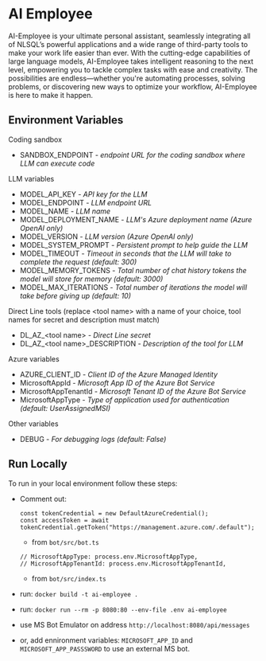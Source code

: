 # AI Employee

AI-Employee is your ultimate personal assistant, seamlessly integrating all of NLSQL’s powerful applications and a wide range of third-party tools to make your work life easier than ever. With the cutting-edge capabilities of large language models, AI-Employee takes intelligent reasoning to the next level, empowering you to tackle complex tasks with ease and creativity. The possibilities are endless—whether you're automating processes, solving problems, or discovering new ways to optimize your workflow, AI-Employee is here to make it happen.

## Environment Variables
Coding sandbox
* SANDBOX_ENDPOINT - _endpoint URL for the coding sandbox where LLM can execute code_

LLM variables
* MODEL_API_KEY - _API key for the LLM_
* MODEL_ENDPOINT - _LLM endpoint URL_
* MODEL_NAME - _LLM name_
* MODEL_DEPLOYMENT_NAME - _LLM's Azure deployment name (Azure OpenAI only)_
* MODEL_VERSION - _LLM version (Azure OpenAI only)_
* MODEL_SYSTEM_PROMPT - _Persistent prompt to help guide the LLM_
* MODEL_TIMEOUT - _Timeout in seconds that the LLM will take to complete the request (default: 300)_
* MODEL_MEMORY_TOKENS - _Total number of chat history tokens the model will store for memory (default: 3000)_
* MODEL_MAX_ITERATIONS - _Total number of iterations the model will take before giving up (default: 10)_

Direct Line tools
(replace \<tool name\> with a name of your choice, tool names for secret and description must match)
* DL_AZ_\<tool name\> - _Direct Line secret_
* DL_AZ_\<tool name\>_DESCRIPTION - _Description of the tool for LLM_


Azure variables
* AZURE_CLIENT_ID - _Client ID of the Azure Managed Identity_
* MicrosoftAppId - _Microsoft App ID of the Azure Bot Service_
* MicrosoftAppTenantId - _Microsoft Tenant ID of the Azure Bot Service_
* MicrosoftAppType - _Type of application used for authentication (default: UserAssignedMSI)_

Other variables
* DEBUG - _For debugging logs (default: False)_

## Run Locally

To run in your local environment follow these steps:

* Comment out: 
    ```
    const tokenCredential = new DefaultAzureCredential();
    const accessToken = await tokenCredential.getToken("https://management.azure.com/.default");
    ```
    - from `bot/src/bot.ts`
    ```
    // MicrosoftAppType: process.env.MicrosoftAppType,
    // MicrosoftAppTenantId: process.env.MicrosoftAppTenantId,
    ```
    - from `bot/src/index.ts`

* run: `docker build -t ai-employee .`

* run: `docker run --rm -p 8080:80 --env-file .env ai-employee`

* use MS Bot Emulator on address `http://localhost:8080/api/messages`

* or, add ennironment variables: `MICROSOFT_APP_ID` and `MICROSOFT_APP_PASSSWORD` to use an external MS bot.
